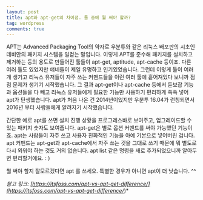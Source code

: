 ```yaml
---
layout: post
title: apt와 apt-get의 차이점. 둘 중에 뭘 써야 할까?
tag: wordpress
comments: true
---
```


APT는 Advanced Packaging Tool의 약자로 우분투와 같은 리눅스 배포판의 시초인 데비안의 패키지 시스템을 일컫는 말입니다. 이렇게 APT를 준수해 패키지를 설치하고 제거하는 등의 용도로 만들어진 툴들이 apt-get, aptitude, apt-cache 등이죠. 다른 여러 툴도 있었지만 얘네들이 제일 유명하고 인기있었습니다. 그런데 이렇게 툴이 여러 개 생기고 리눅스 유저들이 자주 쓰는 커맨드들을 이런 여러 툴에 흩어져있다 보니까 점점 문제가 생기기 시작했습니다. 그 결과 apt-get이나 apt-cache 등에서 듣보잡 기능과 옵션들을 다 빼고 리눅스 유저들에게 필요한 기능만 사용하기 편리하게 쏙쏙 넣어 apt가 탄생했습니다. apt가 처음 나온 건 2014년이었지만 우분투 16.04가 런칭되면서 2016년 부터 사람들에게 알려지기 시작했습니다.
     
간단한 예로 apt를 쓰면 설치 진행 상황을 프로그레스바로 보여주고, 업그레이드할 수 있는 패키지 숫자도 보여줍니다. apt-get은 별로 옵션 커맨드를 써야 가능했던 기능이죠. apt는 사람들이 자주 쓰고 사용자 친화적인 기능을 아예 기본으로 넣어버린 겁니다. apt 커맨드는 apt-get과 apt-cache에서 자주 쓰는 것을 그대로 쓰기 때문에 뭐 별도로 다시 외워야 하는 것도 거의 없습니다. apt list 같은 명령을 새로 추가되었으니까 알아두면 편리할거에요. : )
      
뭘 써야 할지 잘모르겠다면 apt 를 쓰세요. 특별한 경우가 아니면 apt이 더 낫습니다. ^^
     
*참고 링크: [https://itsfoss.com/apt-vs-apt-get-difference/](https://itsfoss.com/apt-vs-apt-get-difference/*)*
